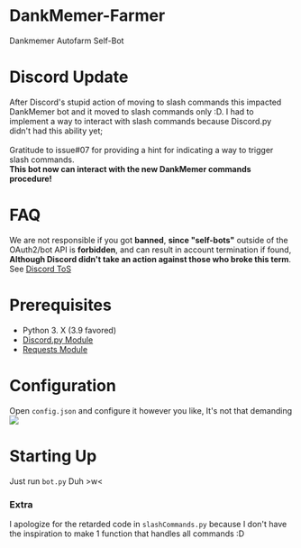 # DankMemer-Farmer
Dankmemer Autofarm Self-Bot

# Discord Update
After Discord's stupid action of moving to slash commands this impacted DankMemer bot and it moved to slash commands only :D. I had to implement a way to interact with slash commands because Discord.py didn't had this ability yet;<br><br>
Gratitude to issue#07 for providing a hint for indicating a way to trigger slash commands.<br>**This bot now can interact with the new DankMemer commands procedure!**

# FAQ
We are not responsible if you got **banned**, **since "self-bots"** outside of the OAuth2/bot API is **forbidden**, and can result in account termination if found, **Although Discord didn't take an action against those who broke this term**. See <a href="https://support.discord.com/hc/en-us/articles/115002192352-Automated-user-accounts-self-bots-">Discord ToS</a>

# Prerequisites
* Python 3. X (3.9 favored)
* [Discord.py Module](https://pypi.org/project/discord.py/)
* [Requests Module](https://pypi.org/project/requests/)

# Configuration
Open ```config.json``` and configure it however you like, It's not that demanding
<img src="https://i.ibb.co/X8MMFpN/explain.png">

# Starting Up
Just run ```bot.py``` Duh >w<

### Extra
I apologize for the retarded code in ```slashCommands.py``` because I don't have the inspiration to make 1 function that handles all commands :D
